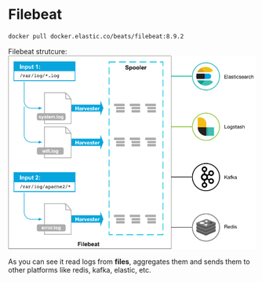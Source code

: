 # Filebeat

```bash
docker pull docker.elastic.co/beats/filebeat:8.9.2
```
Filebeat strutcure: 
<img src="https://github.com/parsaeisa/Notes/blob/main/Software%20engineering/logging/filebeat.png" >

As you can see it read logs from **files**, aggregates them and sends them to other platforms like redis, kafka, elastic, etc.